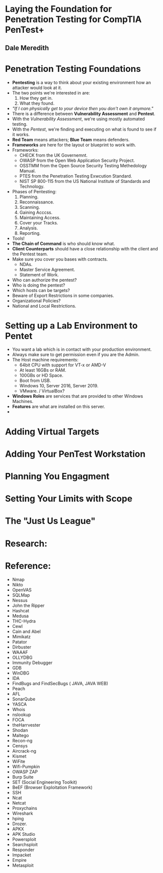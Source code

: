 # Laying the Foundation for Penetration Testing for CompTIA PenTest+
## Dale Meredith

# Penetration Testing Foundations
- **Pentesting** is a way to think about your existing environment how an attacker would look at it.
- The two points we're interested in are:
  1. How they get in.
  2. What they found.
- *"If I can physically get to your device then you don't own it anymore."*
- There is a difference between **Vulnerability Assessment** and **Pentest**.
- With the *Vulnerability Assessment*, we're using mostly automated testing.
- With the *Pentest*, we're finding and executing on what is found to see if it works.
- **Red Team** means attackers; **Blue Team** means defenders.
- **Frameworks** are here for the layout or blueprint to work with.
- Frameworks:
  * CHECK from the UK Governemnt.
  * OWASP from the Open Web Application Security Project.
  * OSSTMM from the Open Source Security Testing Methedology Manual.
  * PTES from the Penetration Testing Exwcution Standard.
  * NIST SP 800-115 from the US National Institute of Standards and Technology.
- Phases of Pentesting:
  1. Planning.
  2. Reconnaissance.
  3. Scanning.
  4. Gaining Acccss.
  5. Maintaining Access.
  6. Cover your Tracks.
  7. Analysis.
  8. Reporting.
- Tools!
- **The Chain of Command** is who should know what.
- **Client Counterparts** should have a close relationship with the client and the Pentest team.
- Make sure you cover you bases with contracts.
  * NDAs.
  * Master Service Agreement.
  * Statement of Work.
- Who can authorize the pentest?
- Who is doing the pentest?
- Which hosts can be targets?
- Beware of Export Restrictions in some companies.
- Organizational Policies?
- National and Local Restrictions.


# Setting up a Lab Environment to Pentet
- You want a lab which is in contact with your production environment.
- Always make sure to get permission even if you are the Admin.
- The Host machine requirements:
  * 64bit CPU with support for VT-x or AMD-V
  * At least 16GBs or RAM.
  * 100GBs or HD Space.
  * Boot from USB.
  * Windows 10, Server 2016, Server 2019.
  * VMware. / VirtualBox?
- **Windows Roles** are services that are provided to other Windows Machines.
- **Features** are what are installed on this server.
-



# Adding Virtual Targets

# Adding Your PenTest Workstation

# Planning You Engagment

# Setting Your Limits with Scope

# The "Just Us League"

# Research:

# Reference:
* Nmap
* Nikto
* OpenVAS
* SQLMap
* Nessus
* John the Ripper
* Hashcat
* Medusa
* THC-Hydra
* Cewl
* Cain and Abel
* Mimikatz
* Patator
* Dirbuster
* WAAAF
* OLLYDBG
* Immunity Debugger
* GDB
* WinDBG
* IDA
* FindBugs and FindSecBugs ( JAVA, JAVA WEB)
* Peach
* AFL
* SonarQube
* YASCA
* Whois
* nslookup
* FOCA
* theHarrvester
* Shodan
* Maltego
* Recon-ng
* Censys
* Aircrack-ng
* Kismet
* WiFite
* Wifi-Pumpkin
* OWASP ZAP
* Burp Suite
* SET (Social Engineering Toolkit)
* BeEF (Browser Exploitation Framework)
* SSH
* Ncat
* Netcat
* Proxychains
* Wireshark
* hping
* Drozer.
* APKX
* APK Studio
* Powersploit
* Searchsploit
* Responder
* Impacket
* Empire
* Metasploit
